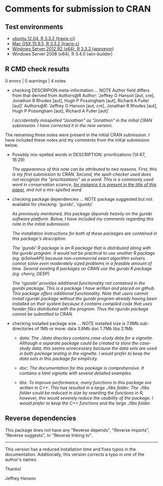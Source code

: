 Comments for submission to CRAN 
===============================

## Test environments
* [ubuntu 12.04, R 3.3.2 (travis-ci)](https://travis-ci.org/jeffreyhanson/raptr/builds)
* [Mac OSX 10.9.5, R 3.3.2 (travis-ci](https://travis-ci.org/jeffreyhanson/raptr/builds)
* [Windows Server 2012 R2 (x64), R 3.3.2 (appveyor)](https://ci.appveyor.com/project/jeffreyhanson/raptr)
* Windows Server 2008 (x64), R 3.4.0 (win-builder)

## R CMD check results

0 errors | 0 warnings | 4 notes

* checking DESCRIPION meta-information ... NOTE
  Author field differs from that derived from Authors@R
    Author:    'Jeffrey O Hanson [aut, cre], Jonathon R Rhodes [aut], Hugh P Possingham [aut], Richard A Fuller [aut]'
    Authors@R: 'Jeffrey O Hanson [aut, cre], Jonathan R Rhodes [aut], Hugh P Possingham [aut], Richard A Fuller [aut]'
  
  _I accidentally misspelled "Jonathan" as "Jonathon" in the initial CRAN submission. I have corrected it in the new version._

The remaining three notes were present in the initial CRAN submission. I have included these notes and my comments from the initial submission below.

* Possibly mis-spelled words in DESCRIPTION:
    prioritizations (14:67, 16:29)
    
  _The appearance of this note can be attributed to two reasons. First, this is my first submission to CRAN. Second, the spell-checker used does not recognize the "prioritizations" as a word. This is a commonly used word in conservation science, [for instance it is present in the title of this paper](http://onlinelibrary.wiley.com/doi/10.1111/acv.12222/full), and not a mis-spelled word._
  
* checking package dependencies ... NOTE
  package suggested but not available for checking: 'gurobi', 'rgurobi'
  
  _As previously mentioned, this package depends heavily on the gurobi software platform. Below, I have included my comments regarding this note in the initial submission._
  
  _The installation instructions for both of these packages are contained in this package's description._
  
  _The 'gurobi' R package is an R package that is distributed along with the gurobi program. It would not be practical to use another R package (eg. lpSolveAPI) because non-commercial exact algorithm solvers cannot solve even moderately sized problems in a feasible amount of time. Several existing R packages on CRAN use the gurobi R package (eg. cherry, DESP)._
  
  _The 'rgurobi' provides additional functionality not contained in the gurobi package. This is a package I have written and placed on github. This package offers additional functionality. Note that users cannot install rgurobi package without the gurobi program already having been installed on their system because it contains compiled code that uses header files distributed with the program. Thus the rgurobi package cannot be submitted to CRAN._
  
* checking installed package size ... NOTE
  installed size is  7.9Mb
  sub-directories of 1Mb or more:
    data   3.6Mb
    doc    1.7Mb
    libs   2.1Mb

  + _data: The ./data directory contains case-study data for a vignette. Although a separate package could be created to store the case-study data, this
  seems unnecessary because the data sets are used in both package testing in the vignette. I would prefer to keep the data sets in this package for simplicity._
  
  + _doc: The documentation for this package is comprehensive. It contains a html vignette with several detailed examples._
  
  + _libs: To improve performance, many functions in this package are written in C++. This has resulted in a large ./libs folder. The ./libs folder could be reduced
  in size by rewriting the functions in R, however, this would severely reduce the usability of the package. I would prefer to keep the C++ functions and the
  large ./libs folder._

## Reverse dependencies
This package does not have any "Reverse depends", "Reverse imports", "Reverse suggests", or "Reverse linking to". 

------------

This version has a reduced installation time and fixes typos in the documentation. Additionally, this version corrects a typo in one of the author's names.

Thanks!

Jeffrey Hanson

